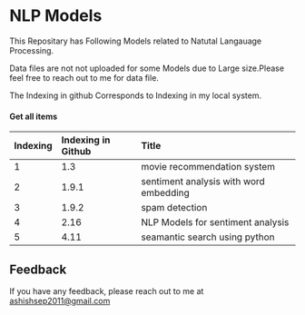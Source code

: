 
# NLP Models

This Repositary has Following Models related to Natutal Langauage Processing.

Data files are not not uploaded for some Models due to Large size.Please feel free to reach out to me for data file. 

The Indexing in github Corresponds to Indexing in my local system.







#### Get all items



| Indexing| Indexing in Github     | Title                |
| :-------- | :------- | :------------------------- |
| 1 | 1.3 |movie recommendation system
| 2 | 1.9.1 | sentiment analysis with word embedding
 | 3 | 1.9.2 |spam detection |
| 4 | 2.16 | NLP Models for sentiment analysis |
| 5 | 4.11 | seamantic search using python |






## Feedback

If you have any feedback, please reach out to me at ashishsep2011@gmail.com

